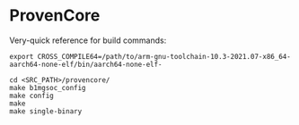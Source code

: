 # ProvenCore

Very-quick reference for build commands:

```
export CROSS_COMPILE64=/path/to/arm-gnu-toolchain-10.3-2021.07-x86_64-aarch64-none-elf/bin/aarch64-none-elf-

cd <SRC_PATH>/provencore/
make b1mgsoc_config
make config
make
make single-binary
```
